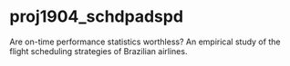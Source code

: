 # proj1904_schdpadspd
Are on-time performance statistics worthless? An empirical study of the flight scheduling strategies of Brazilian airlines.

